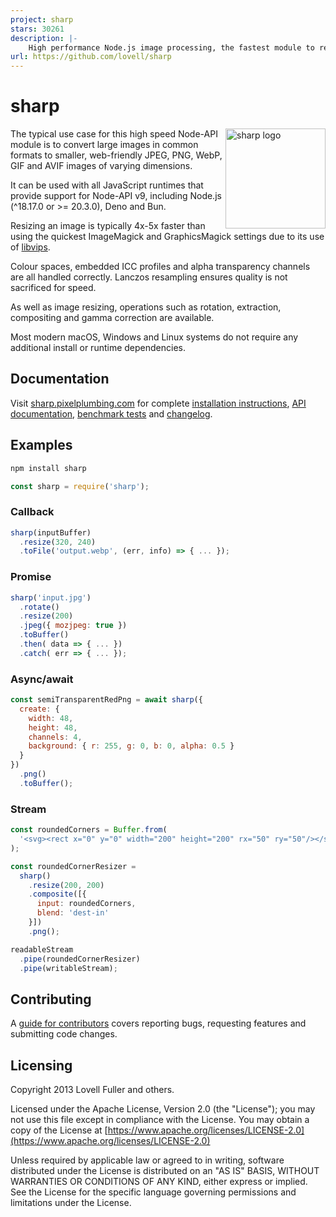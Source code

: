 ```yaml
---
project: sharp
stars: 30261
description: |-
    High performance Node.js image processing, the fastest module to resize JPEG, PNG, WebP, AVIF and TIFF images. Uses the libvips library.
url: https://github.com/lovell/sharp
---
```


# sharp

<img src="https://cdn.jsdelivr.net/gh/lovell/sharp@main/docs/public/sharp-logo.svg" width="160" height="160" alt="sharp logo" align="right">

The typical use case for this high speed Node-API module
is to convert large images in common formats to
smaller, web-friendly JPEG, PNG, WebP, GIF and AVIF images of varying dimensions.

It can be used with all JavaScript runtimes
that provide support for Node-API v9, including
Node.js (^18.17.0 or >= 20.3.0), Deno and Bun.

Resizing an image is typically 4x-5x faster than using the
quickest ImageMagick and GraphicsMagick settings
due to its use of [libvips](https://github.com/libvips/libvips).

Colour spaces, embedded ICC profiles and alpha transparency channels are all handled correctly.
Lanczos resampling ensures quality is not sacrificed for speed.

As well as image resizing, operations such as
rotation, extraction, compositing and gamma correction are available.

Most modern macOS, Windows and Linux systems
do not require any additional install or runtime dependencies.

## Documentation

Visit [sharp.pixelplumbing.com](https://sharp.pixelplumbing.com/) for complete
[installation instructions](https://sharp.pixelplumbing.com/install),
[API documentation](https://sharp.pixelplumbing.com/api-constructor),
[benchmark tests](https://sharp.pixelplumbing.com/performance) and
[changelog](https://sharp.pixelplumbing.com/changelog).

## Examples

```sh
npm install sharp
```

```javascript
const sharp = require('sharp');
```

### Callback

```javascript
sharp(inputBuffer)
  .resize(320, 240)
  .toFile('output.webp', (err, info) => { ... });
```

### Promise

```javascript
sharp('input.jpg')
  .rotate()
  .resize(200)
  .jpeg({ mozjpeg: true })
  .toBuffer()
  .then( data => { ... })
  .catch( err => { ... });
```

### Async/await

```javascript
const semiTransparentRedPng = await sharp({
  create: {
    width: 48,
    height: 48,
    channels: 4,
    background: { r: 255, g: 0, b: 0, alpha: 0.5 }
  }
})
  .png()
  .toBuffer();
```

### Stream

```javascript
const roundedCorners = Buffer.from(
  '<svg><rect x="0" y="0" width="200" height="200" rx="50" ry="50"/></svg>'
);

const roundedCornerResizer =
  sharp()
    .resize(200, 200)
    .composite([{
      input: roundedCorners,
      blend: 'dest-in'
    }])
    .png();

readableStream
  .pipe(roundedCornerResizer)
  .pipe(writableStream);
```

## Contributing

A [guide for contributors](https://github.com/lovell/sharp/blob/main/.github/CONTRIBUTING.md)
covers reporting bugs, requesting features and submitting code changes.

## Licensing

Copyright 2013 Lovell Fuller and others.

Licensed under the Apache License, Version 2.0 (the "License");
you may not use this file except in compliance with the License.
You may obtain a copy of the License at
[https://www.apache.org/licenses/LICENSE-2.0](https://www.apache.org/licenses/LICENSE-2.0)

Unless required by applicable law or agreed to in writing, software
distributed under the License is distributed on an "AS IS" BASIS,
WITHOUT WARRANTIES OR CONDITIONS OF ANY KIND, either express or implied.
See the License for the specific language governing permissions and
limitations under the License.

